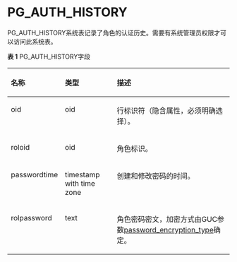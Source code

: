 # PG\_AUTH\_HISTORY<a name="ZH-CN_TOPIC_0289899841"></a>

PG\_AUTH\_HISTORY系统表记录了角色的认证历史。需要有系统管理员权限才可以访问此系统表。

**表 1**  PG\_AUTH\_HISTORY字段

<a name="zh-cn_topic_0283137138_zh-cn_topic_0237122274_zh-cn_topic_0059778384_t5fb673ee0ad447e0b63bbec35efa0f12"></a>
<table><thead align="left"><tr id="zh-cn_topic_0283137138_zh-cn_topic_0237122274_zh-cn_topic_0059778384_r0f8bf59ddd65476fb6f55dcf0fc075f5"><th class="cellrowborder" valign="top" width="16.48835116488351%" id="mcps1.2.4.1.1"><p id="zh-cn_topic_0283137138_zh-cn_topic_0237122274_zh-cn_topic_0059778384_a9bb48ad0ef364fe5912afa95305b5b41"><a name="zh-cn_topic_0283137138_zh-cn_topic_0237122274_zh-cn_topic_0059778384_a9bb48ad0ef364fe5912afa95305b5b41"></a><a name="zh-cn_topic_0283137138_zh-cn_topic_0237122274_zh-cn_topic_0059778384_a9bb48ad0ef364fe5912afa95305b5b41"></a>名称</p>
</th>
<th class="cellrowborder" valign="top" width="26.027397260273972%" id="mcps1.2.4.1.2"><p id="zh-cn_topic_0283137138_zh-cn_topic_0237122274_zh-cn_topic_0059778384_a08f0ff1e3db64d6b9732fcd3245bc7dd"><a name="zh-cn_topic_0283137138_zh-cn_topic_0237122274_zh-cn_topic_0059778384_a08f0ff1e3db64d6b9732fcd3245bc7dd"></a><a name="zh-cn_topic_0283137138_zh-cn_topic_0237122274_zh-cn_topic_0059778384_a08f0ff1e3db64d6b9732fcd3245bc7dd"></a>类型</p>
</th>
<th class="cellrowborder" valign="top" width="57.48425157484252%" id="mcps1.2.4.1.3"><p id="zh-cn_topic_0283137138_zh-cn_topic_0237122274_zh-cn_topic_0059778384_abfa2d190c045436da458582f8baf0e25"><a name="zh-cn_topic_0283137138_zh-cn_topic_0237122274_zh-cn_topic_0059778384_abfa2d190c045436da458582f8baf0e25"></a><a name="zh-cn_topic_0283137138_zh-cn_topic_0237122274_zh-cn_topic_0059778384_abfa2d190c045436da458582f8baf0e25"></a>描述</p>
</th>
</tr>
</thead>
<tbody><tr id="zh-cn_topic_0283137138_zh-cn_topic_0237122274_row19254825154910"><td class="cellrowborder" valign="top" width="16.48835116488351%" headers="mcps1.2.4.1.1 "><p id="zh-cn_topic_0283137138_zh-cn_topic_0237122274_p9254122511496"><a name="zh-cn_topic_0283137138_zh-cn_topic_0237122274_p9254122511496"></a><a name="zh-cn_topic_0283137138_zh-cn_topic_0237122274_p9254122511496"></a>oid</p>
</td>
<td class="cellrowborder" valign="top" width="26.027397260273972%" headers="mcps1.2.4.1.2 "><p id="zh-cn_topic_0283137138_zh-cn_topic_0237122274_p4254182554911"><a name="zh-cn_topic_0283137138_zh-cn_topic_0237122274_p4254182554911"></a><a name="zh-cn_topic_0283137138_zh-cn_topic_0237122274_p4254182554911"></a>oid</p>
</td>
<td class="cellrowborder" valign="top" width="57.48425157484252%" headers="mcps1.2.4.1.3 "><p id="zh-cn_topic_0283137138_zh-cn_topic_0237122274_p325442516491"><a name="zh-cn_topic_0283137138_zh-cn_topic_0237122274_p325442516491"></a><a name="zh-cn_topic_0283137138_zh-cn_topic_0237122274_p325442516491"></a>行标识符（隐含属性，必须明确选择）。</p>
</td>
</tr>
<tr id="zh-cn_topic_0283137138_zh-cn_topic_0237122274_zh-cn_topic_0059778384_r72c9542805dd42ee9f8d4fef90e182d1"><td class="cellrowborder" valign="top" width="16.48835116488351%" headers="mcps1.2.4.1.1 "><p id="zh-cn_topic_0283137138_zh-cn_topic_0237122274_zh-cn_topic_0059778384_aab7e1722bf9846df8639bfeb50bd5f1d"><a name="zh-cn_topic_0283137138_zh-cn_topic_0237122274_zh-cn_topic_0059778384_aab7e1722bf9846df8639bfeb50bd5f1d"></a><a name="zh-cn_topic_0283137138_zh-cn_topic_0237122274_zh-cn_topic_0059778384_aab7e1722bf9846df8639bfeb50bd5f1d"></a>roloid</p>
</td>
<td class="cellrowborder" valign="top" width="26.027397260273972%" headers="mcps1.2.4.1.2 "><p id="zh-cn_topic_0283137138_zh-cn_topic_0237122274_zh-cn_topic_0059778384_a044061119da04ed6813777a3adcc2311"><a name="zh-cn_topic_0283137138_zh-cn_topic_0237122274_zh-cn_topic_0059778384_a044061119da04ed6813777a3adcc2311"></a><a name="zh-cn_topic_0283137138_zh-cn_topic_0237122274_zh-cn_topic_0059778384_a044061119da04ed6813777a3adcc2311"></a>oid</p>
</td>
<td class="cellrowborder" valign="top" width="57.48425157484252%" headers="mcps1.2.4.1.3 "><p id="zh-cn_topic_0283137138_zh-cn_topic_0237122274_zh-cn_topic_0059778384_a32c6763ff9954d6fa7c814ab9e1f1cc6"><a name="zh-cn_topic_0283137138_zh-cn_topic_0237122274_zh-cn_topic_0059778384_a32c6763ff9954d6fa7c814ab9e1f1cc6"></a><a name="zh-cn_topic_0283137138_zh-cn_topic_0237122274_zh-cn_topic_0059778384_a32c6763ff9954d6fa7c814ab9e1f1cc6"></a>角色标识。</p>
</td>
</tr>
<tr id="zh-cn_topic_0283137138_zh-cn_topic_0237122274_zh-cn_topic_0059778384_racd76d5533a843549867df495cd1709b"><td class="cellrowborder" valign="top" width="16.48835116488351%" headers="mcps1.2.4.1.1 "><p id="zh-cn_topic_0283137138_zh-cn_topic_0237122274_zh-cn_topic_0059778384_abcebd75676a84d7c9492fe8946763932"><a name="zh-cn_topic_0283137138_zh-cn_topic_0237122274_zh-cn_topic_0059778384_abcebd75676a84d7c9492fe8946763932"></a><a name="zh-cn_topic_0283137138_zh-cn_topic_0237122274_zh-cn_topic_0059778384_abcebd75676a84d7c9492fe8946763932"></a>passwordtime</p>
</td>
<td class="cellrowborder" valign="top" width="26.027397260273972%" headers="mcps1.2.4.1.2 "><p id="zh-cn_topic_0283137138_zh-cn_topic_0237122274_zh-cn_topic_0059778384_a6ac9be775e484b8db7253026273aaab9"><a name="zh-cn_topic_0283137138_zh-cn_topic_0237122274_zh-cn_topic_0059778384_a6ac9be775e484b8db7253026273aaab9"></a><a name="zh-cn_topic_0283137138_zh-cn_topic_0237122274_zh-cn_topic_0059778384_a6ac9be775e484b8db7253026273aaab9"></a>timestamp with time zone</p>
</td>
<td class="cellrowborder" valign="top" width="57.48425157484252%" headers="mcps1.2.4.1.3 "><p id="zh-cn_topic_0283137138_zh-cn_topic_0237122274_zh-cn_topic_0059778384_a75567323b5ab4f398cdd863cc88b1cfe"><a name="zh-cn_topic_0283137138_zh-cn_topic_0237122274_zh-cn_topic_0059778384_a75567323b5ab4f398cdd863cc88b1cfe"></a><a name="zh-cn_topic_0283137138_zh-cn_topic_0237122274_zh-cn_topic_0059778384_a75567323b5ab4f398cdd863cc88b1cfe"></a>创建和修改密码的时间。</p>
</td>
</tr>
<tr id="zh-cn_topic_0283137138_zh-cn_topic_0237122274_zh-cn_topic_0059778384_r905110f2322c4c8683995e32a0a56cb6"><td class="cellrowborder" valign="top" width="16.48835116488351%" headers="mcps1.2.4.1.1 "><p id="zh-cn_topic_0283137138_zh-cn_topic_0237122274_zh-cn_topic_0059778384_a103661b798b64b0b8195c87294484c08"><a name="zh-cn_topic_0283137138_zh-cn_topic_0237122274_zh-cn_topic_0059778384_a103661b798b64b0b8195c87294484c08"></a><a name="zh-cn_topic_0283137138_zh-cn_topic_0237122274_zh-cn_topic_0059778384_a103661b798b64b0b8195c87294484c08"></a>rolpassword</p>
</td>
<td class="cellrowborder" valign="top" width="26.027397260273972%" headers="mcps1.2.4.1.2 "><p id="zh-cn_topic_0283137138_zh-cn_topic_0237122274_zh-cn_topic_0059778384_a9d80c274ee88472388852e363bf81d64"><a name="zh-cn_topic_0283137138_zh-cn_topic_0237122274_zh-cn_topic_0059778384_a9d80c274ee88472388852e363bf81d64"></a><a name="zh-cn_topic_0283137138_zh-cn_topic_0237122274_zh-cn_topic_0059778384_a9d80c274ee88472388852e363bf81d64"></a>text</p>
</td>
<td class="cellrowborder" valign="top" width="57.48425157484252%" headers="mcps1.2.4.1.3 "><p id="zh-cn_topic_0283137138_zh-cn_topic_0237122274_zh-cn_topic_0059778384_a996da8ed8bea4f3e83ee3fde51b54d33"><a name="zh-cn_topic_0283137138_zh-cn_topic_0237122274_zh-cn_topic_0059778384_a996da8ed8bea4f3e83ee3fde51b54d33"></a><a name="zh-cn_topic_0283137138_zh-cn_topic_0237122274_zh-cn_topic_0059778384_a996da8ed8bea4f3e83ee3fde51b54d33"></a>角色密码密文，加密方式由GUC参数<a href="安全和认证_postgresql-conf.md#zh-cn_topic_0237124696_zh-cn_topic_0059778664_se6b55c35b44945099d33b403a5a43bce">password_encryption_type</a>确定。</p>
</td>
</tr>
</tbody>
</table>
